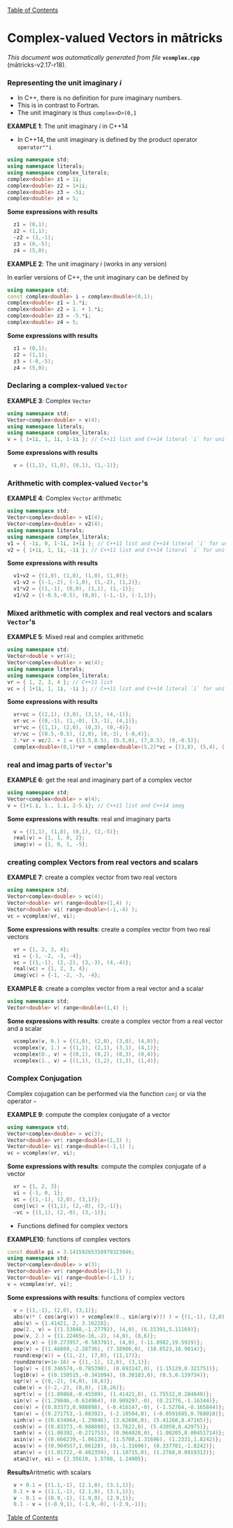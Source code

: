 
[Table of Contents](README.md)


# Complex-valued Vectors in mātricks
_This document was automatically generated from file_ **`vcomplex.cpp`** (mātricks-v2.17-r18).

### Representing the unit imaginary _i_
* In C++, there is no definition for pure imaginary numbers.
* This is in contrast to Fortran.
* The unit imaginary is thus `complex<D>(0,1`


**EXAMPLE 1**: The unit imaginary _i_ in C++14

* In C++14, the unit imaginary is defined by the product operator `operator""i`
```C++
using namespace std;
using namespace literals;
using namespace complex_literals;
complex<double> z1 = 1i;
complex<double> z2 = 1+1i;
complex<double> z3 = -5i;
complex<double> z4 = 5;
```
**Some expressions with results**
```C++
  z1 = (0,1); 
  z2 = (1,1); 
  ~z2 = (1,-1); 
  z3 = (0,-5); 
  z4 = (5,0); 
```



**EXAMPLE 2**: The unit imaginary _i_ (works in any version)

In earlier versions of C++, the unit imaginary can be defined by
```C++
using namespace std;
const complex<double> i = complex<double>(0,1);
complex<double> z1 = 1.*i;
complex<double> z2 = 1. + 1.*i;
complex<double> z3 = -5.*i;
complex<double> z4 = 5;
```

**Some expressions with results**
```C++
  z1 = (0,1); 
  z2 = (1,1); 
  z3 = (-0,-5); 
  z4 = (5,0); 
```

### Declaring a complex-valued `Vector`


**EXAMPLE 3**: Complex  `Vector` 
```C++
using namespace std;
Vector<complex<double> > v(4);
using namespace literals;
using namespace complex_literals;
v = { 1+1i, 1, 1i, 1-1i }; // C++11 list and C++14 literal `i` for unit imaginary 
```

**Some expressions with results**
```C++
  v = {(1,1), (1,0), (0,1), (1,-1)}; 
```

### Arithmetic with complex-valued `Vector`'s


**EXAMPLE 4**: Complex `Vector` arithmetic
```C++
using namespace std;
Vector<complex<double> > v1(4);
Vector<complex<double> > v2(4);
using namespace literals;
using namespace complex_literals;
v1 = { -1i, 0, 1-1i, 1+1i }; // C++11 list and C++14 literal `i` for unit imaginary 
v2 = { 1+1i, 1, 1i, -1i }; // C++11 list and C++14 literal `i` for unit imaginary 
```

**Some expressions with results**
```C++
  v1+v2 = {(1,0), (1,0), (1,0), (1,0)}; 
  v1-v2 = {(-1,-2), (-1,0), (1,-2), (1,2)}; 
  v1*v2 = {(1,-1), (0,0), (1,1), (1,-1)}; 
  v1/v2 = {(-0.5,-0.5), (0,0), (-1,-1), (-1,1)}; 
```

### Mixed arithmetic with complex and real vectors and scalars `Vector`'s


**EXAMPLE 5**: Mixed real and complex arithmetic 
```C++
using namespace std;
Vector<double > vr(4);
Vector<complex<double> > vc(4);
using namespace literals;
using namespace complex_literals;
vr = { 1, 2, 3, 4 }; // C++11 list 
vc = { 1+1i, 1, 1i, -1i }; // C++11 list and C++14 literal `i` for unit imaginary 
```

**Some expressions with results**
```C++
  vr+vc = {(2,1), (3,0), (3,1), (4,-1)}; 
  vr-vc = {(0,-1), (1,-0), (3,-1), (4,1)}; 
  vr*vc = {(1,1), (2,0), (0,3), (0,-4)}; 
  vr/vc = {(0.5,-0.5), (2,0), (0,-3), (-0,4)}; 
  2.*vr + vc/2. + 1 = {(3.5,0.5), (5.5,0), (7,0.5), (9,-0.5)}; 
  complex<double>(0,1)*vr + complex<double>(5,2)*vc = {(3,8), (5,4), (-2,8), (2,-1)}; 
```

### real and imag parts of `Vector`'s


**EXAMPLE 6**: get the real and imaginary part of a complex vector
```C++
using namespace std;
Vector<complex<double> > v(4);
v = {1+1.i, 1., 1.i, 2-5.i}; // C++11 list and C++14 imag
```

**Some expressions with results**: real and imaginary parts
```C++
  v = {(1,1), (1,0), (0,1), (2,-5)}; 
  real(v) = {1, 1, 0, 2}; 
  imag(v) = {1, 0, 1, -5}; 
```


### creating complex Vectors from real vectors and scalars


**EXAMPLE 7**: create a complex vector from two real vectors
```C++
using namespace std;
Vector<complex<double> > vc(4);
Vector<double> vr( range<double>(1,4) );
Vector<double> vi( range<double>(-1,-4) );
vc = vcomplex(vr, vi);
```

**Some expressions with results**: create a complex vector from two real vectors
```C++
  vr = {1, 2, 3, 4}; 
  vi = {-1, -2, -3, -4}; 
  vc = {(1,-1), (2,-2), (3,-3), (4,-4)}; 
  real(vc) = {1, 2, 3, 4}; 
  imag(vc) = {-1, -2, -3, -4}; 
```




**EXAMPLE 8**: create a complex vector from a real vector and a scalar
```C++
using namespace std;
Vector<double> v( range<double>(1,4) );
```

**Some expressions with results**: create a complex vector from a real vector and a scalar
```C++
  vcomplex(v, 0.) = {(1,0), (2,0), (3,0), (4,0)}; 
  vcomplex(v, 1.) = {(1,1), (2,1), (3,1), (4,1)}; 
  vcomplex(0., v) = {(0,1), (0,2), (0,3), (0,4)}; 
  vcomplex(1., v) = {(1,1), (1,2), (1,3), (1,4)}; 
```


### Complex Conjugation
Complex cojugation can be performed via the function `conj` or via the operator `~`


**EXAMPLE 9**: compute the complex conjugate of a vector
```C++
using namespace std;
Vector<complex<double> > vc(3);
Vector<double> vr( range<double>(1,3) );
Vector<double> vi( range<double>(-1,1) );
vc = vcomplex(vr, vi);
```

**Some expressions with results**: compute the complex conjugate of a vector
```C++
  vr = {1, 2, 3}; 
  vi = {-1, 0, 1}; 
  vc = {(1,-1), (2,0), (3,1)}; 
  conj(vc) = {(1,1), (2,-0), (3,-1)}; 
  ~vc = {(1,1), (2,-0), (3,-1)}; 
```


* Functions defined for complex vectors  


**EXAMPLE10**: functions of complex vectors
```C++
const double pi = 3.14159265358979323846;
using namespace std;
Vector<complex<double> > v(3);
Vector<double> vr( range<double>(1,3) );
Vector<double> vi( range<double>(-1,1) );
v = vcomplex(vr, vi);
```

**Some expressions with results**: functions of complex vectors
```C++
  v = {(1,-1), (2,0), (3,1)}; 
  abs(v)* ( cos(arg(v)) + vcomplex(0., sin(arg(v))) ) = {(1,-1), (2,0), (3,1)}; 
  abs(v) = {1.41421, 2, 3.16228}; 
  pow(2., v) = {(1.53848,-1.27792), (4,0), (6.15391,5.11169)}; 
  pow(v, 2.) = {(1.22465e-16,-2), (4,0), (8,6)}; 
  pow(v,v) = {(0.273957,-0.583701), (4,0), (-11.8982,19.5929)}; 
  exp(v) = {(1.46869,-2.28736), (7.38906,0), (10.8523,16.9014)}; 
  round(exp(v)) = {(1,-2), (7,0), (11,17)}; 
  roundzero(v+1e-16) = {(1,-1), (2,0), (3,1)}; 
  log(v) = {(0.346574,-0.785398), (0.693147,0), (1.15129,0.321751)}; 
  log10(v) = {(0.150515,-0.341094), (0.30103,0), (0.5,0.139734)}; 
  sqr(v) = {(0,-2), (4,0), (8,6)}; 
  cube(v) = {(-2,-2), (8,0), (18,26)}; 
  sqrt(v) = {(1.09868,-0.45509), (1.41421,0), (1.75532,0.284849)}; 
  sin(v) = {(1.29846,-0.634964), (0.909297,-0), (0.21776,-1.16344)}; 
  cos(v) = {(0.83373,0.988898), (-0.416147,-0), (-1.52764,-0.165844)}; 
  tan(v) = {(0.271753,-1.08392), (-2.18504,0), (-0.0591685,0.768018)}; 
  sinh(v) = {(0.634964,-1.29846), (3.62686,0), (5.41268,8.47165)}; 
  cosh(v) = {(0.83373,-0.988898), (3.7622,0), (5.43958,8.42975)}; 
  tanh(v) = {(1.08392,-0.271753), (0.964028,0), (1.00205,0.00451714)}; 
  asin(v) = {(0.666239,-1.06128), (1.5708,1.31696), (1.2331,1.8242)}; 
  acos(v) = {(0.904557,1.06128), (0,-1.31696), (0.337701,-1.8242)}; 
  atan(v) = {(1.01722,-0.402359), (1.10715,0), (1.2768,0.0919312)}; 
  atan2(vr, vi) = {2.35619, 1.5708, 1.24905}; 
```


**Results**Aritmetic with scalars
```C++
  v + 0.1 = {(1.1,-1), (2.1,0), (3.1,1)}; 
  0.1 + v = {(1.1,-1), (2.1,0), (3.1,1)}; 
  v - 0.1 = {(0.9,-1), (1.9,0), (2.9,1)}; 
  0.1 - v = {(-0.9,1), (-1.9,-0), (-2.9,-1)}; 
```



[Table of Contents](README.md)
